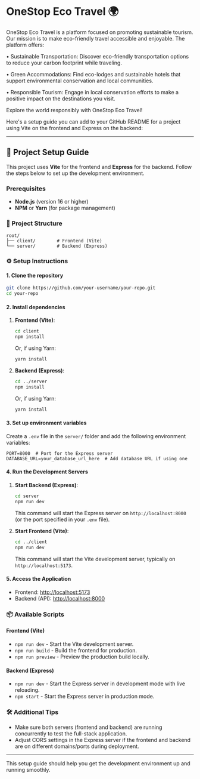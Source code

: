 
# OneStop Eco Travel 🌍

OneStop Eco Travel is a platform focused on promoting sustainable tourism. Our mission is to make eco-friendly travel accessible and enjoyable. The platform offers:

• Sustainable Transportation: Discover eco-friendly transportation options to reduce your carbon footprint while traveling.

• Green Accommodations: Find eco-lodges and sustainable hotels that support environmental conservation and local communities.

• Responsible Tourism: Engage in local conservation efforts to     make a positive impact on the destinations you visit.

Explore the world responsibly with OneStop Eco Travel!

Here's a setup guide you can add to your GitHub README for a project using Vite on the frontend and Express on the backend:

---

## 🚀 Project Setup Guide

This project uses **Vite** for the frontend and **Express** for the backend. Follow the steps below to set up the development environment.

### Prerequisites

- **Node.js** (version 16 or higher)
- **NPM** or **Yarn** (for package management)

### 📁 Project Structure

```
root/
├── client/        # Frontend (Vite)
└── server/        # Backend (Express)
```

### ⚙️ Setup Instructions

#### 1. Clone the repository

```bash
git clone https://github.com/your-username/your-repo.git
cd your-repo
```

#### 2. Install dependencies

1. **Frontend (Vite)**:
    ```bash
    cd client
    npm install
    ```
   Or, if using Yarn:
   ```bash
   yarn install
   ```

2. **Backend (Express)**:
    ```bash
    cd ../server
    npm install
    ```
   Or, if using Yarn:
   ```bash
   yarn install
   ```

#### 3. Set up environment variables

Create a `.env` file in the `server/` folder and add the following environment variables:

```env
PORT=8000  # Port for the Express server
DATABASE_URL=your_database_url_here  # Add database URL if using one
```

#### 4. Run the Development Servers

1. **Start Backend (Express)**:
    ```bash
    cd server
    npm run dev
    ```
   This command will start the Express server on `http://localhost:8000` (or the port specified in your `.env` file).

2. **Start Frontend (Vite)**:
    ```bash
    cd ../client
    npm run dev
    ```
   This command will start the Vite development server, typically on `http://localhost:5173`.

#### 5. Access the Application

- Frontend: [http://localhost:5173](http://localhost:5173)
- Backend (API): [http://localhost:8000](http://localhost:8000)

### 📦 Available Scripts

#### Frontend (Vite)

- `npm run dev` - Start the Vite development server.
- `npm run build` - Build the frontend for production.
- `npm run preview` - Preview the production build locally.

#### Backend (Express)

- `npm run dev` - Start the Express server in development mode with live reloading.
- `npm start` - Start the Express server in production mode.

### 🛠️ Additional Tips

- Make sure both servers (frontend and backend) are running concurrently to test the full-stack application.
- Adjust CORS settings in the Express server if the frontend and backend are on different domains/ports during deployment.

---

This setup guide should help you get the development environment up and running smoothly.
